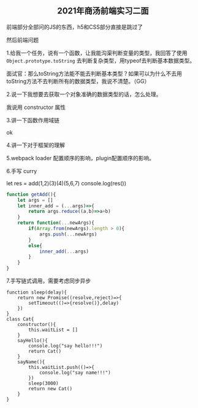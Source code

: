 <h2 align = "center">2021年商汤前端实习二面</h2>

前端部分全部问的JS的东西，h5和CSS部分直接是跳过了

然后前端问题

1.给我一个任务，说有一个函数，让我能沟渠判断变量的类型，我回答了使用 `Object.prototype.toString` 去判断复杂类型，用typeof去判断基本数据类型。

面试官：那么toString方法能不能去判断基本类型？如果可以为什么不去用toString方法不去判断所有的数据类型，我说不清楚。（GG）



2.说一下我想要去获取一个对象准确的数据类型的话，怎么处理。

我说用 constructor 属性



3.讲一下函数作用域链

ok



4.讲一下对于框架的理解

5.webpack loader 配置顺序的影响，plugin配置顺序的影响。

6.手写 curry

let res = add(1,2)(3)(4)(5,6,7)
console.log(res())

```javascript
function getAdd(){
	let args = []
	let inner_add = (...args)=>{
		return args.reduce((a,b)=>a+b)
	} 
	return function(...newArgs){
		if(Array.from(newArgs).length > 0){
			args.push(...newArgs)
		}
		else{
			inner_add(...args)
		}
	}
}
```



7.手写链式调用，需要考虑同步异步

```
function sleep(delay){
	return new Promise((resolve,reject)=>{
		setTimeout(()=>{resolve()},delay)
	})
}
class Cat{
	constructor(){
		this.waitList = []
	}
	sayHello(){
		console.log("say hello!!!")
		return Cat()
	}
	sayName(){
		this.waitList.push(()=>{
			console.log("say name!!!")
		})
		sleep(3000)
		return new Cat()
	}
}
```



